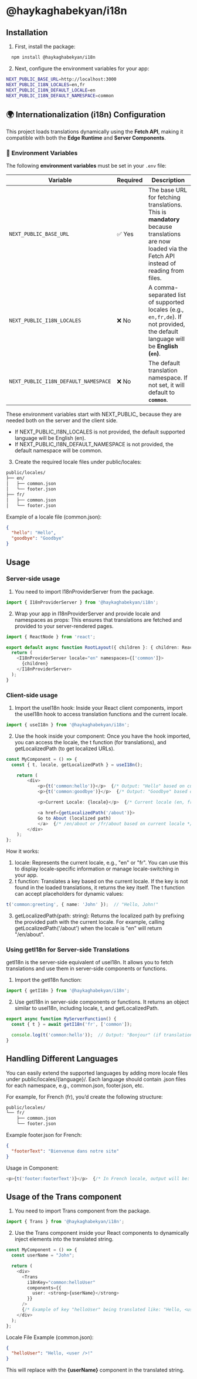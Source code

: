 # @haykaghabekyan/i18n

## **Installation**

1. First, install the package:

```bash
  npm install @haykaghabekyan/i18n
```

2.	Next, configure the environment variables for your app:

```bash
NEXT_PUBLIC_BASE_URL=http://localhost:3000
NEXT_PUBLIC_I18N_LOCALES=en,fr
NEXT_PUBLIC_I18N_DEFAULT_LOCALE=en
NEXT_PUBLIC_I18N_DEFAULT_NAMESPACE=common
```

## 🌍 Internationalization (i18n) Configuration  

This project loads translations dynamically using the **Fetch API**, making it compatible with both the **Edge Runtime** and **Server Components**.  

### 🔧 Environment Variables  

The following **environment variables** must be set in your `.env` file:  

| Variable | Required | Description |
|----------|----------|-------------|
| `NEXT_PUBLIC_BASE_URL` | ✅ Yes | The base URL for fetching translations. This is **mandatory** because translations are now loaded via the Fetch API instead of reading from files. |
| `NEXT_PUBLIC_I18N_LOCALES` | ❌ No | A comma-separated list of supported locales (e.g., `en,fr,de`). If not provided, the default language will be **English (`en`)**. |
| `NEXT_PUBLIC_I18N_DEFAULT_NAMESPACE` | ❌ No | The default translation namespace. If not set, it will default to **`common`**. |

These environment variables start with NEXT_PUBLIC_ because they are needed both on the server and the client side.
* If NEXT_PUBLIC_I18N_LOCALES is not provided, the default supported language will be English (en).
* If NEXT_PUBLIC_I18N_DEFAULT_NAMESPACE is not provided, the default namespace will be common.

3.	Create the required locale files under public/locales:

```bash
public/locales/
├── en/
│   ├── common.json
│   └── footer.json
├── fr/
│   ├── common.json
│   └── footer.json
```

Example of a locale file (common.json):

```json
{
  "hello": "Hello",
  "goodbye": "Goodbye"
}
```

## **Usage**

### **Server-side usage**

1. You need to import I18nProviderServer from the package.

```ts
import { I18nProviderServer } from '@haykaghabekyan/i18n';
```

2. Wrap your app in I18nProviderServer and provide locale and namespaces as props:
This ensures that translations are fetched and provided to your server-rendered pages.

```ts
import { ReactNode } from 'react';

export default async function RootLayout({ children }: { children: ReactNode }) {
  return (
    <I18nProviderServer locale="en" namespaces={['common']}>
      {children}
    </I18nProviderServer>
  );
}
```

###  **Client-side usage**

1.	Import the useI18n hook:
Inside your React client components, import the useI18n hook to access translation functions and the current locale.

```ts
import { useI18n } from '@haykaghabekyan/i18n';
```

2.	Use the hook inside your component:
Once you have the hook imported, you can access the locale, the t function (for translations), and getLocalizedPath (to get localized URLs).

```ts
const MyComponent = () => {
  const { t, locale, getLocalizedPath } = useI18n();

    return (
        <div>
            <p>{t('common:hello')}</p>  {/* Output: "Hello" based on current locale */}
            <p>{t('common:goodbye')}</p>  {/* Output: "Goodbye" based on current locale */}

            <p>Current Locale: {locale}</p>  {/* Current locale (en, fr, etc.) */}

            <a href={getLocalizedPath('/about')}>
            Go to About (localized path)
            </a>  {/* /en/about or /fr/about based on current locale */}
        </div>
    );
};
```

How it works:
1. locale: Represents the current locale, e.g., "en" or "fr". You can use this to display locale-specific information or manage locale-switching in your app.
2. t function: Translates a key based on the current locale. If the key is not found in the loaded translations, it returns the key itself. The t function can accept placeholders for dynamic values:

```ts
t('common:greeting', { name: 'John' });  // "Hello, John!"
```

3. getLocalizedPath(path: string): Returns the localized path by prefixing the provided path with the current locale. For example, calling getLocalizedPath('/about') when the locale is "en" will return "/en/about".

### **Using getI18n for Server-side Translations**

getI18n is the server-side equivalent of useI18n. It allows you to fetch translations and use them in server-side components or functions.

1. Import the getI18n function:

```ts
import { getI18n } from '@haykaghabekyan/i18n';
```

2. Use getI18n in server-side components or functions. It returns an object similar to useI18n, including locale, t, and getLocalizedPath.

```ts
export async function MyServerFunction() {
  const { t } = await getI18n('fr', ['common']);

  console.log(t('common:hello'));  // Output: "Bonjour" (if translation exists)
}
```

## **Handling Different Languages**

You can easily extend the supported languages by adding more locale files under public/locales/{language}/. Each language should contain .json files for each namespace, e.g., common.json, footer.json, etc.

For example, for French (fr), you’d create the following structure:

```bash
public/locales/
└── fr/
    ├── common.json
    └── footer.json
```

Example footer.json for French:
```json
{
  "footerText": "Bienvenue dans notre site"
}
```

Usage in Component:

```ts
<p>{t('footer:footerText')}</p>  {/* In French locale, output will be: "Bienvenue dans notre site" */}
```

## **Usage of the Trans component**
1.	You need to import Trans component from the package.

```ts
import { Trans } from '@haykaghabekyan/i18n';
```

2.	Use the Trans component inside your React components to dynamically inject elements into the translated string.

```ts
const MyComponent = () => {
  const userName = "John";

  return (
    <div>
      <Trans
        i18nKey="common:helloUser"
        components={{
          user: <strong>{userName}</strong>
        }}
      />
      {/* Example of key "helloUser" being translated like: "Hello, <user />" */}
    </div>
  );
};
```

Locale File Example (common.json):

```json
{
  "helloUser": "Hello, <user />!"
}
```

This will replace <user /> with the <strong>{userName}</strong> component in the translated string.
